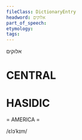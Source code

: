 ```yaml
---
fileClass: DictionaryEntry
headword: אלוקים
part_of_speech: 
etymology: 
tags: 
---
```

אלוקים

CENTRAL
========

HASIDIC
=======
= AMERICA = 

/ɛlɔˈkɪm/